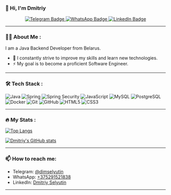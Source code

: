 ### 👋 Hi, I'm Dmitriy

<div id="badges" align="center">
   <a href="https://t.me/dimselyutin">
    <img src="https://img.shields.io/badge/Telegram-blue?style=for-the-badge&logo=telegram&logoColor=white" alt="Telegram Badge"/>
  </a>
   <a href="https://wa.me/375291521838">
    <img src="https://img.shields.io/badge/WhatsApp-green?style=for-the-badge&logo=whatsapp&logoColor=white" alt="WhatsApp Badge"/>
  </a>
  <a href="https://www.linkedin.com/in/dmitriy-selyutin/">
    <img src="https://img.shields.io/badge/LinkedIn-blue?style=for-the-badge&logo=linkedin&logoColor=white" alt="LinkedIn Badge"/>
  </a>
</div>

---

### :man_technologist: About Me :

I am a Java Backend Developer from Belarus.

- 🌱 I constantly strive to improve my skills and learn new technologies.
- ⚡ My goal is to become a proficient Software Engineer.


---

### :hammer_and_wrench: Tech Stack :

<p>
  <img src="https://img.shields.io/badge/Java-%23ED8B00.svg?style=for-the-badge&logo=openjdk&logoColor=white" alt="Java">
  <img src="https://img.shields.io/badge/Spring-%236DB33F.svg?style=for-the-badge&logo=spring&logoColor=white" alt="Spring">
  <img src="https://img.shields.io/badge/Spring_Security-%236DB33F.svg?style=for-the-badge&logo=spring-security&logoColor=white" alt="Spring Security">
  <img src="https://img.shields.io/badge/JavaScript-%23F7DF1E.svg?style=for-the-badge&logo=javascript&logoColor=black" alt="JavaScript">
  <img src="https://img.shields.io/badge/MySQL-%234479A1.svg?style=for-the-badge&logo=mysql&logoColor=white" alt="MySQL">
  <img src="https://img.shields.io/badge/PostgreSQL-%23336791.svg?style=for-the-badge&logo=postgresql&logoColor=white" alt="PostgreSQL">
  <img src="https://img.shields.io/badge/Docker-%232496ED.svg?style=for-the-badge&logo=docker&logoColor=white" alt="Docker">
  <img src="https://img.shields.io/badge/Git-%23F05032.svg?style=for-the-badge&logo=git&logoColor=white" alt="Git">
  <img src="https://img.shields.io/badge/GitHub-%23181717.svg?style=for-the-badge&logo=github&logoColor=white" alt="GitHub">
  <img src="https://img.shields.io/badge/HTML5-%23E34F26.svg?style=for-the-badge&logo=html5&logoColor=white" alt="HTML5">
  <img src="https://img.shields.io/badge/CSS3-%231572B6.svg?style=for-the-badge&logo=css3&logoColor=white" alt="CSS3">
</p>

---

### :fire: My Stats :

[![Top Langs](https://github-readme-stats.vercel.app/api/top-langs/?username=dimselyutin&layout=compact&theme=gotham)](https://github.com/anuraghazra/github-readme-stats)



[![Dmitriy's GitHub stats](https://github-readme-stats.vercel.app/api?username=dimselyutin&show_icons=true&theme=gotham)](https://github.com/anuraghazra/github-readme-stats)

---

### 📫 How to reach me:

- Telegram: [@dimselyutin](https://t.me/dimselyutin)
- WhatsApp: [+375291521838](https://wa.me/375291521838)
- LinkedIn: [Dmitriy Selyutin](https://www.linkedin.com/in/dmitriy-selyutin/)

---
